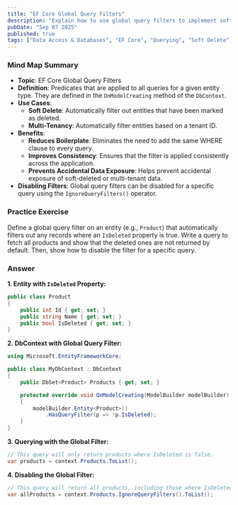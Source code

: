 ```yaml
---
title: "EF Core Global Query Filters"
description: "Explain how to use global query filters to implement soft-delete functionality or multi-tenancy in an application."
pubDate: "Sep 07 2025"
published: true
tags: ["Data Access & Databases", "EF Core", "Querying", "Soft Delete", "Multi-Tenancy"]
---
```


### Mind Map Summary

- **Topic**: EF Core Global Query Filters
- **Definition**: Predicates that are applied to all queries for a given entity type. They are defined in the `OnModelCreating` method of the `DbContext`.
- **Use Cases**:
    - **Soft Delete**: Automatically filter out entities that have been marked as deleted.
    - **Multi-Tenancy**: Automatically filter entities based on a tenant ID.
- **Benefits**:
    - **Reduces Boilerplate**: Eliminates the need to add the same WHERE clause to every query.
    - **Improves Consistency**: Ensures that the filter is applied consistently across the application.
    - **Prevents Accidental Data Exposure**: Helps prevent accidental exposure of soft-deleted or multi-tenant data.
- **Disabling Filters**: Global query filters can be disabled for a specific query using the `IgnoreQueryFilters()` operator.

### Practice Exercise

Define a global query filter on an entity (e.g., `Product`) that automatically filters out any records where an `IsDeleted` property is true. Write a query to fetch all products and show that the deleted ones are not returned by default. Then, show how to disable the filter for a specific query.

### Answer

**1. Entity with `IsDeleted` Property:**

```csharp
public class Product
{
    public int Id { get; set; }
    public string Name { get; set; }
    public bool IsDeleted { get; set; }
}
```

**2. DbContext with Global Query Filter:**

```csharp
using Microsoft.EntityFrameworkCore;

public class MyDbContext : DbContext
{
    public DbSet<Product> Products { get; set; }

    protected override void OnModelCreating(ModelBuilder modelBuilder)
    {
        modelBuilder.Entity<Product>()
            .HasQueryFilter(p => !p.IsDeleted);
    }
}
```

**3. Querying with the Global Filter:**

```csharp
// This query will only return products where IsDeleted is false.
var products = context.Products.ToList();
```

**4. Disabling the Global Filter:**

```csharp
// This query will return all products, including those where IsDeleted is true.
var allProducts = context.Products.IgnoreQueryFilters().ToList();
```
